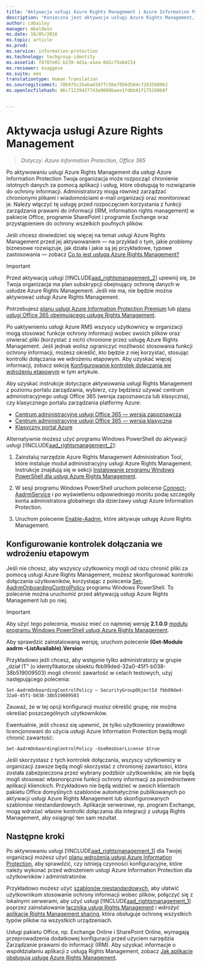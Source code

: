 ```yaml
---
title: "Aktywacja usługi Azure Rights Management | Azure Information Protection"
description: "Konieczna jest aktywacja usługi Azure Rights Management, zanim Twoja organizacja będzie mogła rozpocząć chronienie dokumentów i wiadomości e-mail za pomocą aplikacji i usług, które obsługują to rozwiązanie do ochrony informacji."
author: cabailey
manager: mbaldwin
ms.date: 10/05/2016
ms.topic: article
ms.prod: 
ms.service: information-protection
ms.technology: techgroup-identity
ms.assetid: f8707e01-b239-4d1a-a1ea-0d1cf9a8d214
ms.reviewer: esaggese
ms.suite: ems
translationtype: Human Translation
ms.sourcegitcommit: 78b975c2babad347fc5be7956d504c7283508962
ms.openlocfilehash: 06c71229427743e9669baee1fdbb41f175180b0f


---
```


# <a name="activating-azure-rights-management"></a>Aktywacja usługi Azure Rights Management

>*Dotyczy: Azure Information Protection, Office 365*

Po aktywowaniu usługi Azure Rights Management dla usługi Azure Information Protection Twoja organizacja może rozpocząć chronienie istotnych danych za pomocą aplikacji i usług, które obsługują to rozwiązanie do ochrony informacji. Administratorzy mogą również zarządzać chronionymi plikami i wiadomościami e-mail organizacji oraz monitorować je. Należy włączyć tę usługę przed rozpoczęciem korzystania z funkcji zarządzania prawami do informacji (IRM, information rights management) w pakiecie Office, programie SharePoint i programie Exchange oraz przystąpieniem do ochrony wszelkich poufnych plików.

Jeśli chcesz dowiedzieć się więcej na temat usługi Azure Rights Management przed jej aktywowaniem — na przykład o tym, jakie problemy biznesowe rozwiązuje, jak działa i jakie są jej przykładowe, typowe zastosowania — zobacz [Co to jest usługa Azure Rights Management?](../understand-explore/what-is-azure-rms.md)

> [!IMPORTANT]
> Przed aktywacją usługi [!INCLUDE[aad_rightsmanagement_2](../includes/aad_rightsmanagement_2_md.md)] upewnij się, że Twoja organizacja ma plan subskrypcji obejmujący ochronę danych w usłudze Azure Rights Management. Jeśli nie ma, nie będzie można aktywować usługi Azure Rights Management.
>
> Potrzebujesz [planu usługi Azure Information Protection Premium](https://www.microsoft.com/en-us/cloud-platform/azure-information-protection-pricing) lub [planu usługi Office 365 obejmującego usługę Rights Management](http://download.microsoft.com/download/E/C/F/ECF42E71-4EC0-48FF-AA00-577AC14D5B5C/Azure_Information_Protection_licensing_datasheet_EN-US.pdf).

Po uaktywnieniu usługi Azure RMS wszyscy użytkownicy w organizacji mogą stosować funkcje ochrony informacji wobec swoich plików oraz otwierać pliki (korzystać z nich) chronione przez usługę Azure Rights Management. Jeśli jednak wolisz ograniczyć możliwość stosowania funkcji ochrony informacji, możesz określić, kto będzie z niej korzystać, stosując kontrolki dołączania we wdrożeniu etapowym. Aby uzyskać więcej informacji, zobacz sekcję [Konfigurowanie kontrolek dołączania we wdrożeniu etapowym](#configuring-onboarding-controls-for-a-phased-deployment) w tym artykule.

Aby uzyskać instrukcje dotyczące aktywowania usługi Rights Management z poziomu portalu zarządzania, wybierz, czy będziesz używać centrum administracyjnego usługi Office 365 (wersja zapoznawcza lub klasyczna), czy klasycznego portalu zarządzania platformy Azure:


- [Centrum administracyjne usługi Office 365 — wersja zapoznawcza](activate-office365-preview.md)
- [Centrum administracyjne usługi Office 365 — wersja klasyczna](activate-office365-classic.md)
- [Klasyczny portal Azure](activate-azure-classic.md)

Alternatywnie możesz użyć programu Windows PowerShell do aktywacji usługi [!INCLUDE[aad_rightsmanagement_2](../includes/aad_rightsmanagement_2_md.md)]:

1. Zainstaluj narzędzie Azure Rights Management Administration Tool, które instaluje moduł administracyjny usługi Azure Rights Management. Instrukcje znajdują się w sekcji [Instalowanie programu Windows PowerShell dla usługi Azure Rights Management](../deploy-use/install-powershell.md).

2. W sesji programu Windows PowerShell uruchom polecenie [Connect-AadrmService](https://msdn.microsoft.com/library/windowsazure/dn629415.aspx) i po wyświetleniu odpowiedniego monitu podaj szczegóły konta administratora globalnego dla dzierżawy usługi Azure Information Protection.

3. Uruchom polecenie [Enable-Aadrm](http://msdn.microsoft.com/library/windowsazure/dn629412.aspx), które aktywuje usługę Azure Rights Management.

## <a name="configuring-onboarding-controls-for-a-phased-deployment"></a>Konfigurowanie kontrolek dołączania we wdrożeniu etapowym
Jeśli nie chcesz, aby wszyscy użytkownicy mogli od razu chronić pliki za pomocą usługi Azure Rights Management, możesz skonfigurować kontrolki dołączania użytkowników, korzystając z polecenia [Set-AadrmOnboardingControlPolicy](http://msdn.microsoft.com/library/azure/dn857521.aspx) programu Windows PowerShell. To polecenie można uruchomić przed aktywacją usługi Azure Rights Management lub po niej.

> [!IMPORTANT]
> Aby użyć tego polecenia, musisz mieć co najmniej wersję **2.1.0.0** [modułu programu Windows PowerShell usługi Azure Rights Management](http://go.microsoft.com/fwlink/?LinkId=257721).
>
> Aby sprawdzić zainstalowaną wersję, uruchom polecenie **(Get-Module aadrm –ListAvailable).Version**

Przykładowo jeśli chcesz, aby wstępnie tylko administratorzy w grupie „dział IT” (o identyfikatorze obiektu fbb99ded-32a0-45f1-b038-38b519009503) mogli chronić zawartość w celach testowych, użyj następującego polecenia:

```
Set-AadrmOnboardingControlPolicy – SecurityGroupObjectId fbb99ded-32a0-45f1-b038-38b519009503
```
Zauważ, że w tej opcji konfiguracji musisz określić grupę; nie można określać poszczególnych użytkowników.

Ewentualnie, jeśli chcesz się upewnić, że tylko użytkownicy prawidłowo licencjonowani do użycia usługi Azure Information Protection będą mogli chronić zawartość:

```
Set-AadrmOnboardingControlPolicy -UseRmsUserLicense $true
```
Jeśli skorzystasz z tych kontrolek dołączania, wszyscy użytkownicy w organizacji zawsze będą mogli skorzystać z chronionej zawartości, która została zabezpieczona przez wybrany podzbiór użytkowników, ale nie będą mogli stosować własnoręcznie funkcji ochrony informacji za pośrednictwem aplikacji klienckich. Przykładowo nie będą widzieć w swoich klientach pakietu Office domyślnych szablonów automatycznie publikowanych po aktywacji usługi Azure Rights Management lub skonfigurowanych szablonów niestandardowych.  Aplikacje serwerowe, np. program Exchange, mogą wdrażać własne kontrolki dołączania dla integracji z usługą Rights Management, aby osiągnąć ten sam rezultat.


## <a name="next-steps"></a>Następne kroki
Po aktywowaniu usługi [!INCLUDE[aad_rightsmanagement_1](../includes/aad_rightsmanagement_1_md.md)] dla Twojej organizacji możesz użyć [planu wdrożenia usługi Azure Information Protection](../plan-design/deployment-roadmap.md), aby sprawdzić, czy istnieją czynności konfiguracyjne, które należy wykonać przed wdrożeniem usługi Azure Information Protection dla użytkowników i administratorów. 

Przykładowo możesz użyć [szablonów niestandardowych](configure-custom-templates.md), aby ułatwić użytkownikom stosowanie ochrony informacji wobec plików, połączyć się z lokalnymi serwerami, aby użyć usługi [!INCLUDE[aad_rightsmanagement_1](../includes/aad_rightsmanagement_1_md.md)] poprzez zainstalowanie [łącznika usługi Rights Management](deploy-rms-connector.md) i wdrożyć [aplikację Rights Management sharing](../rms-client/sharing-app-windows.md), która obsługuje ochronę wszystkich typów plików na wszystkich urządzeniach. 

Usługi pakietu Office, np. Exchange Online i SharePoint Online, wymagają przeprowadzenia dodatkowej konfiguracji przed użyciem narzędzia Zarządzanie prawami do informacji (IRM). Aby uzyskać informacje o współdziałaniu aplikacji z usługą Rights Management, zobacz [Jak aplikacje obsługują usługę Azure Rights Management](../understand-explore/applications-support.md).




<!--HONumber=Nov16_HO1-->


